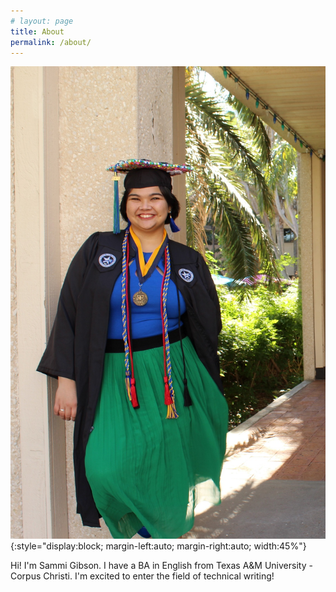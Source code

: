 ```yaml
---
# layout: page
title: About
permalink: /about/
---
```


![portrait](/assets/grad_breeze.JPG){:style="display:block; margin-left:auto; margin-right:auto; width:45%"}

Hi! I'm Sammi Gibson. I have a BA in English from Texas A&M University - Corpus Christi. I'm excited to enter the field of technical writing!
